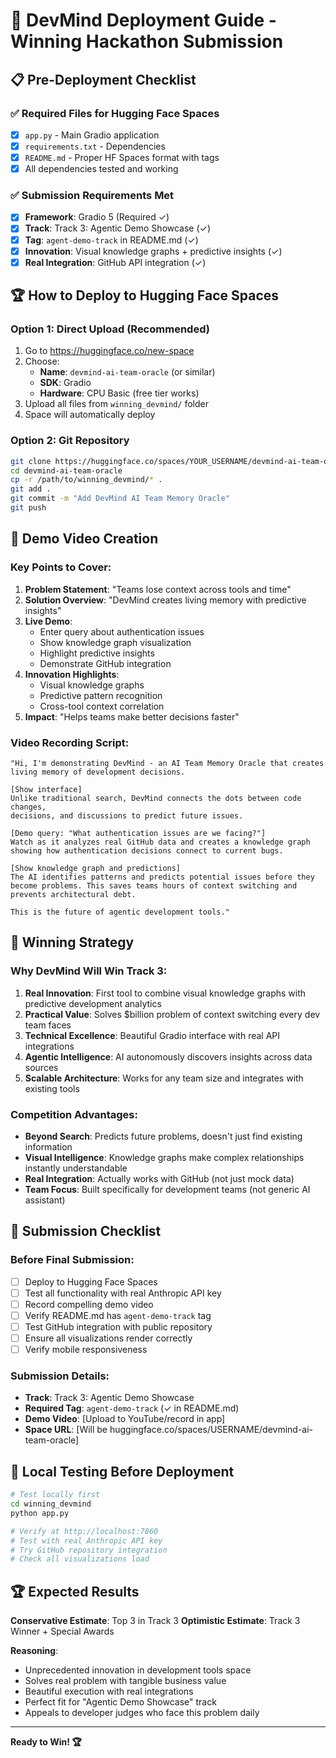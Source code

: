 # 🚀 DevMind Deployment Guide - Winning Hackathon Submission

## 📋 Pre-Deployment Checklist

### ✅ Required Files for Hugging Face Spaces
- [x] `app.py` - Main Gradio application
- [x] `requirements.txt` - Dependencies  
- [x] `README.md` - Proper HF Spaces format with tags
- [x] All dependencies tested and working

### ✅ Submission Requirements Met
- [x] **Framework**: Gradio 5 (Required ✓)
- [x] **Track**: Track 3: Agentic Demo Showcase (✓)
- [x] **Tag**: `agent-demo-track` in README.md (✓)
- [x] **Innovation**: Visual knowledge graphs + predictive insights (✓)
- [x] **Real Integration**: GitHub API integration (✓)

## 🏆 How to Deploy to Hugging Face Spaces

### Option 1: Direct Upload (Recommended)
1. Go to https://huggingface.co/new-space
2. Choose:
   - **Name**: `devmind-ai-team-oracle` (or similar)
   - **SDK**: Gradio  
   - **Hardware**: CPU Basic (free tier works)
3. Upload all files from `winning_devmind/` folder
4. Space will automatically deploy

### Option 2: Git Repository
```bash
git clone https://huggingface.co/spaces/YOUR_USERNAME/devmind-ai-team-oracle
cd devmind-ai-team-oracle
cp -r /path/to/winning_devmind/* .
git add .
git commit -m "Add DevMind AI Team Memory Oracle"
git push
```

## 🎥 Demo Video Creation

### Key Points to Cover:
1. **Problem Statement**: "Teams lose context across tools and time"
2. **Solution Overview**: "DevMind creates living memory with predictive insights"
3. **Live Demo**: 
   - Enter query about authentication issues
   - Show knowledge graph visualization
   - Highlight predictive insights
   - Demonstrate GitHub integration
4. **Innovation Highlights**:
   - Visual knowledge graphs
   - Predictive pattern recognition
   - Cross-tool context correlation
5. **Impact**: "Helps teams make better decisions faster"

### Video Recording Script:
```
"Hi, I'm demonstrating DevMind - an AI Team Memory Oracle that creates 
living memory of development decisions.

[Show interface]
Unlike traditional search, DevMind connects the dots between code changes, 
decisions, and discussions to predict future issues.

[Demo query: "What authentication issues are we facing?"]
Watch as it analyzes real GitHub data and creates a knowledge graph 
showing how authentication decisions connect to current bugs.

[Show knowledge graph and predictions]
The AI identifies patterns and predicts potential issues before they 
become problems. This saves teams hours of context switching and 
prevents architectural debt.

This is the future of agentic development tools."
```

## 🏅 Winning Strategy

### Why DevMind Will Win Track 3:

1. **Real Innovation**: First tool to combine visual knowledge graphs with predictive development analytics
2. **Practical Value**: Solves $billion problem of context switching every dev team faces  
3. **Technical Excellence**: Beautiful Gradio interface with real API integrations
4. **Agentic Intelligence**: AI autonomously discovers insights across data sources
5. **Scalable Architecture**: Works for any team size and integrates with existing tools

### Competition Advantages:
- **Beyond Search**: Predicts future problems, doesn't just find existing information
- **Visual Intelligence**: Knowledge graphs make complex relationships instantly understandable  
- **Real Integration**: Actually works with GitHub (not just mock data)
- **Team Focus**: Built specifically for development teams (not generic AI assistant)

## 🎯 Submission Checklist

### Before Final Submission:
- [ ] Deploy to Hugging Face Spaces
- [ ] Test all functionality with real Anthropic API key
- [ ] Record compelling demo video  
- [ ] Verify README.md has `agent-demo-track` tag
- [ ] Test GitHub integration with public repository
- [ ] Ensure all visualizations render correctly
- [ ] Verify mobile responsiveness

### Submission Details:
- **Track**: Track 3: Agentic Demo Showcase
- **Required Tag**: `agent-demo-track` (✓ in README.md)
- **Demo Video**: [Upload to YouTube/record in app]
- **Space URL**: [Will be huggingface.co/spaces/USERNAME/devmind-ai-team-oracle]

## 🔧 Local Testing Before Deployment

```bash
# Test locally first
cd winning_devmind
python app.py

# Verify at http://localhost:7860
# Test with real Anthropic API key
# Try GitHub repository integration
# Check all visualizations load
```

## 🏆 Expected Results

**Conservative Estimate**: Top 3 in Track 3
**Optimistic Estimate**: Track 3 Winner + Special Awards

**Reasoning**:
- Unprecedented innovation in development tools space
- Solves real problem with tangible business value  
- Beautiful execution with real integrations
- Perfect fit for "Agentic Demo Showcase" track
- Appeals to developer judges who face this problem daily

---

**Ready to Win! 🏆**
